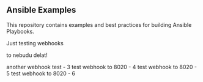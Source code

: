 
Ansible Examples
----------------

This repository contains examples and best practices for building Ansible Playbooks.

Just testing webhooks

to nebudu delat!

another webhook test - 3
test webhook to 8020 - 4
test webhook to 8020 - 5
test webhook to 8020 - 6
